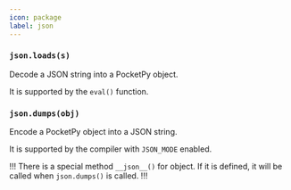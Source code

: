 ```yaml
---
icon: package
label: json
---
```


### `json.loads(s)`

Decode a JSON string into a PocketPy object.

It is supported by the `eval()` function.

### `json.dumps(obj)`

Encode a PocketPy object into a JSON string.

It is supported by the compiler with `JSON_MODE` enabled.

!!!
There is a special method `__json__()` for object.
If it is defined, it will be called when `json.dumps()` is called.
!!!